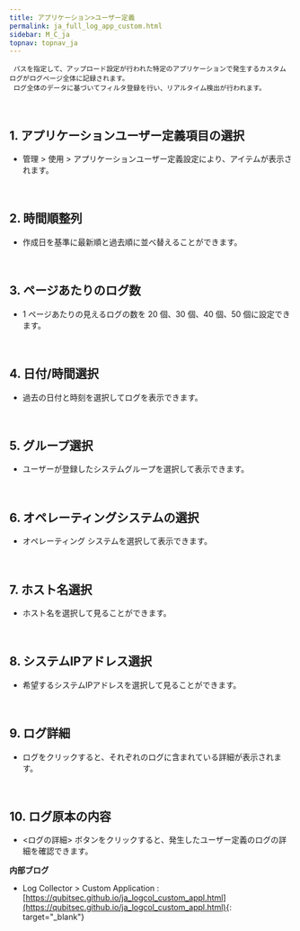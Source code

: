 ```yaml
---
title: アプリケーション>ユーザー定義
permalink: ja_full_log_app_custom.html
sidebar: M_C_ja
topnav: topnav_ja
---
```


     パスを指定して、アップロード設定が行われた特定のアプリケーションで発生するカスタムログがログページ全体に記録されます。
     ログ全体のデータに基づいてフィルタ登録を行い、リアルタイム検出が行われます。

<br />

## 1. アプリケーションユーザー定義項目の選択
- 管理 > 使用 > アプリケーションユーザー定義設定により、アイテムが表示されます。

<!-- [![image](/docs/images/Manual/common/full_log/custom/1.png)](/docs/images/Manual/common/full_log/custom/1.png){: target="_blank"}-->

<br />

## 2. 時間順整列
- 作成日を基準に最新順と過去順に並べ替えることができます。

<!-- [![image](/docs/images/Manual/common/full_log/custom/2.png)](/docs/images/Manual/common/full_log/custom/2.png){: target="_blank"}-->

<br />

## 3. ページあたりのログ数
- 1 ページあたりの見えるログの数を 20 個、30 個、40 個、50 個に設定できます。

<!-- [![image](/docs/images/Manual/common/full_log/custom/3.png)](/docs/images/Manual/common/full_log/custom/3.png){: target="_blank"}-->

<br />

## 4. 日付/時間選択
- 過去の日付と時刻を選択してログを表示できます。

<!-- [![image](/docs/images/Manual/common/full_log/custom/4.png)](/docs/images/Manual/common/full_log/custom/4.png){: target="_blank"}-->

<br />

## 5. グループ選択
- ユーザーが登録したシステムグループを選択して表示できます。

<!-- [![image](/docs/images/Manual/common/full_log/custom/5.png)](/docs/images/Manual/common/full_log/custom/5.png){: target="_blank"}-->

<br />

## 6. オペレーティングシステムの選択
- オペレーティング システムを選択して表示できます。

<!-- [![image](/docs/images/Manual/common/full_log/custom/6.png)](/docs/images/Manual/common/full_log/custom/6.png){: target="_blank"}-->

<br />

## 7. ホスト名選択
- ホスト名を選択して見ることができます。

<!-- [![image](/docs/images/Manual/common/full_log/custom/7.png)](/docs/images/Manual/common/full_log/custom/7.png){: target="_blank"}-->
 
 <br />

## 8. システムIPアドレス選択
- 希望するシステムIPアドレスを選択して見ることができます。

<!-- [![image](/docs/images/Manual/common/full_log/custom/8.png)](/docs/images/Manual/common/full_log/custom/8.png){: target="_blank"}-->

<br />

## 9. ログ詳細
- ログをクリックすると、それぞれのログに含まれている詳細が表示されます。

<!-- [![image](/docs/images/Manual/common/full_log/custom/9.png){: width="800" }](/docs/images/Manual/common/full_log/custom/9.png){: target="_blank"}-->
 
<br />

## 10. ログ原本の内容
- <ログの詳細> ボタンをクリックすると、発生したユーザー定義のログの詳細を確認できます。

<!-- [![image](/docs/images/Manual/common/full_log/custom/10.png){: width="800" }](/docs/images/Manual/common/full_log/custom/10.png){: target="_blank"}-->

 **内部ブログ**
- Log Collector > Custom Application : [https://qubitsec.github.io/ja_logcol_custom_appl.html](https://qubitsec.github.io/ja_logcol_custom_appl.html){: target="_blank"} 